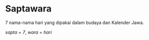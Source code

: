 # Saptawara

7 nama-nama hari yang dipakai dalam budaya dan Kalender Jawa. 

_sapta = 7_, _wara = hari_


